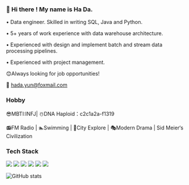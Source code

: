 ### 👋 Hi there ! My name is Ha Da. 

• Data engineer. Skilled in writing SQL, Java and Python. 

• 5+ years of work experience with data warehouse architecture. 

• Experienced with design and implement batch and stream data processing pipelines. 

• Experienced with project management. 

😊Always looking for job opportunities! 

📮 hada.yun@foxmail.com


### Hobby 
😎MBTI:INFJ| ☃️DNA Haploid：c2c1a2a-f1319  

📻FM Radio | 🏊‍Swimming | 🧭City Explore | 🎭Modern Drama | Sid Meier‘s Civilization


### Tech Stack
![](https://img.shields.io/badge/language-Java-blue?logo=Java&logoColor=white)
![](https://img.shields.io/badge/language-Python-blue?logo=Python&logoColor=white)
![](https://img.shields.io/badge/language-SQL-blue?logo=MySQL&logoColor=white)
![](https://img.shields.io/badge/database-Neo4j-blue?logo=Neo4j&logoColor=white)
![](https://img.shields.io/badge/database-Hive-blue?logo=ApacheHive&logoColor=white)
![](https://img.shields.io/badge/framework-Flink-blue?logo=ApacheFlink&logoColor=white)



![GitHub stats](https://github-readme-stats.vercel.app/api?username=NorthShip)
